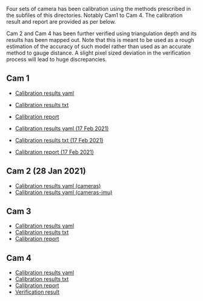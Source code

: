 
Four sets of camera has been calibration using the methods prescribed in the subfiles of this directories. Notably Cam1 to Cam 4. The calibration result and report are provided as per below.

Cam 2 and Cam 4 has been further verified using triangulation depth and its results has been mapped out. Note that this is meant to be used as a rough estimation of the accuracy of such model rather than used as an accurate method to gauge distance. A slight pixel sized deviation in the verification process will lead to huge discrepancies.

## Cam 1

 - [Calibration results yaml](Cam1/camchain-2020-09-07-15-43-52.yaml)
 - [Calibration results txt](Cam1/results-cam-2020-09-07-15-43-52.txt)
 - [Calibration report](Cam1/report-cam-2020-09-07-15-43-52.pdf)

 - [Calibration results yaml (17 Feb 2021)](Cam1/camchain-2021-02-17-15-34-48.yaml)
 - [Calibration results txt (17 Feb 2021)](Cam1/results-cam-2021-02-17-15-34-48.txt)
 - [Calibration report (17 Feb 2021)](Cam1/report-cam-2021-02-17-15-34-48.pdf)

## Cam 2 (28 Jan 2021)

 - [Calibration results yaml (cameras)](Cam2/28jan2021/camchain-2021-01-28-11-48-57.yaml)
 - [Calibration results yaml (cameras-imu)](Cam2/28jan2021/camchain-imucam-2021-01-28-12-29-05.yaml)

## Cam 3

 - [Calibration results yaml](Cam3/camchain-.cam3-2020-12-03-13-32-01.yaml)
 - [Calibration results txt](Cam3/results-cam-.cam3-2020-12-03-13-32-01.txt)
 - [Calibration report](Cam3/report-cam-.cam3-2020-12-03-13-32-01.pdf)

## Cam 4

 - [Calibration results yaml](Cam4/camchain-.cam4-2020-10-05-17-03-25.yaml)
 - [Calibration results txt](Cam4/results-cam-.cam4-2020-10-05-17-03-25.txt)
 - [Calibration report](Cam4/report-cam-.cam4-2020-10-05-17-03-25.pdf)
 - [Verification result](Cam4/Cam4-12-October.pdf)
